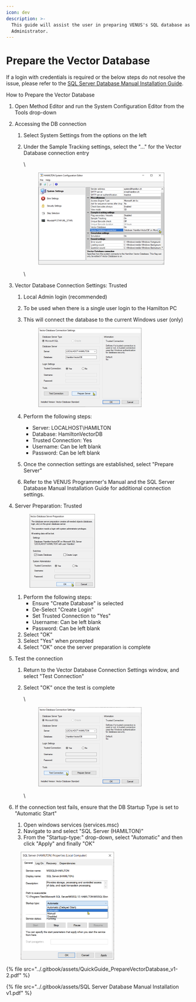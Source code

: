 ```yaml
---
icon: dev
description: >-
  This guide will assist the user in preparing VENUS's SQL database as a local
  Administrator.
---
```


# Prepare the Vector Database

If a login with credentials is required or the below steps do not resolve the issue, please refer to the [SQL Server Database Manual Installation Guide](https://files.gitbook.com/v0/b/gitbook-x-prod.appspot.com/o/spaces%2FSJm30951AW7z9xuqm5sS%2Fuploads%2F7u2NZxAL6Csgn7CE07Ry%2FSQL%20Server%20Database%20Manual%20Installation%20v1.pdf?alt=media\&token=3f0491d9-bfb2-4cc8-8d6b-f457d913d9f0).



‌How to Prepare the Vector Database

1. Open Method Editor and run the System Configuration Editor from the Tools drop-down
2. Accessing the DB connection
   1. Select System Settings from the options on the left
   2.  Under the Sample Tracking settings, select the "…" for the Vector Database connection entry

       \


       <figure><img src="../.gitbook/assets/image (8) (1) (1) (1).png" alt="" width="343"><figcaption></figcaption></figure>

       \

3. Vector Database Connection Settings: Trusted
   1. Local Admin login (recommended)
   2. To be used when there is a single user login to the Hamilton PC
   3.  This will connect the database to the current Windows user (only)

       <figure><img src="../.gitbook/assets/image (9) (1) (1) (1).png" alt="" width="281"><figcaption></figcaption></figure>
   4. Perform the following steps:
      * Server: LOCALHOST\HAMILTON
      * Database: HamiltonVectorDB
      * Trusted Connection: Yes
      * Username: Can be left blank
      * Password: Can be left blank
   5. Once the connection settings are established, select "Prepare Server"
   6. Refer to the VENUS Programmer's Manual and the SQL Server Database Manual Installation Guide for additional connection settings.
4.  Server Preparation: Trusted



    <figure><img src="../.gitbook/assets/image (10) (1) (1) (1).png" alt="" width="178"><figcaption></figcaption></figure>

    1. Perform the following steps:
       * Ensure "Create Database" is selected
       * De-Select "Create Login"
       * Set Trusted Connection to "Yes"
       * Username: Can be left blank
       * Password: Can be left blank
    2. Select "OK"
    3. Select "Yes" when prompted
    4.  Select "OK" once the server preparation is complete


5. Test the connection
   1. Return to the Vector Database Connection Settings window, and select "Test Connection"
   2.  Select "OK" once the test is complete

       \


       <figure><img src="../.gitbook/assets/image (11) (1) (1) (1).png" alt="" width="281"><figcaption></figcaption></figure>

       \

6. If the connection test fails, ensure that the DB Startup Type is set to "Automatic Start"
   1. Open windows services (services.msc)
   2. Navigate to and select "SQL Server (HAMILTON)"
   3. From the "Startup-type:" drop-down, select "Automatic" and then click "Apply" and finally "OK"

<figure><img src="../.gitbook/assets/image (12) (1) (1) (1).png" alt="" width="254"><figcaption></figcaption></figure>



{% file src="../.gitbook/assets/QuickGuide_PrepareVectorDatabase_v1-2.pdf" %}

{% file src="../.gitbook/assets/SQL Server Database Manual Installation v1.pdf" %}

